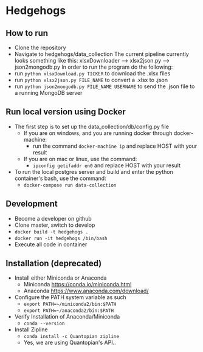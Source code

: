 # Hedgehogs

## How to run
* Clone the repository
* Navigate to hedgehogs/data_collection
The current pipeline currently looks something like this:
  xlsxDownloader --> xlsx2json.py --> json2mongodb.py
In order to run the program do the following:
* run `python xlsxDownload.py TICKER` to download the .xlsx files
* run `python xlsx2json.py FILE_NAME` to convert a .xlsx to .json
* run `python json2mongodb.py FILE_NAME USERNAME` to send the .json file to a running MongoDB server

## Run local version using Docker
* The first step is to set up the data_collection/db/config.py file
  * If you are on windows, and you are running docker through docker-machine:
    * run the command `docker-machine ip` and replace HOST with your result
  * If you are on mac or linux, use the command:
    * `ipconfig getifaddr en0` and replace HOST with your result
* To run the local postgres server and build and enter the python container's bash, use the command:
  * `docker-compose run data-collection`

## Development
* Become a developer on github
* Clone master, switch to develop
* `docker build -t hedgehogs .`
* `docker run -it hedgehogs /bin/bash`
* Execute all code in container

## Installation (deprecated)
* Install either Miniconda or Anaconda
  * Miniconda https://conda.io/miniconda.html
  * Anaconda https://www.anaconda.com/download/
* Configure the PATH system variable as such
  * `export PATH=~/miniconda2/bin:$PATH`
  * `export PATH=~/anaconda2/bin:$PATH`
* Verify Installation of Anaconda/Miniconda
  * `conda --version`
* Install Zipline
  * `conda install -c Quantopian zipline`
  * Yes, we are using Quantopian's API..

